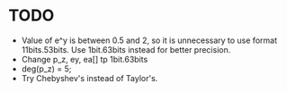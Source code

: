 # TODO
- Value of e^y is between 0.5 and 2, so it is unnecessary to use format 11bits.53bits. Use 1bit.63bits instead for better precision.
- Change p_z, ey, ea[] tp 1bit.63bits
- deg(p_z) = 5;
- Try Chebyshev's instead of Taylor's.